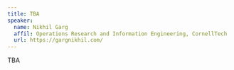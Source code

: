 ```yaml
---
title: TBA
speaker:
  name: Nikhil Garg
  affil: Operations Research and Information Engineering, CornellTech
  url: https://gargnikhil.com/
---
```


TBA


